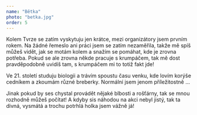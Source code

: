 ```yaml
---
name: "Bětka"
photo: "betka.jpg"
order: 5
---
```

Kolem Tvrze se zatím vyskytuju jen krátce, mezi organizátory jsem prvním rokem. Na žádné řemeslo ani práci jsem se zatím nezaměřila,
takže mě spíš můžeš vidět, jak se motám kolem a snažím se pomáhat, kde je zrovna potřeba. Pokud se ale zrovna někde pracuje s krumpáčem,
tak mě dost pravděpodobně uvidíš tam, s krumpáčem mi to totiž fakt jde!

Ve 21. století studuju biologii a trávím spoustu času venku, kde lovím korýše cedníkem a zkoumám různé breberky. Normální jsem jenom příležitostně …

Jinak pokud by ses chystal provádět nějaké blbosti a rošťárny, tak se mnou rozhodně můžeš počítat! A kdyby sis náhodou na akci nebyl jistý,
tak ta divná, vysmátá a trochu potrhlá holka jsem vážně já!

